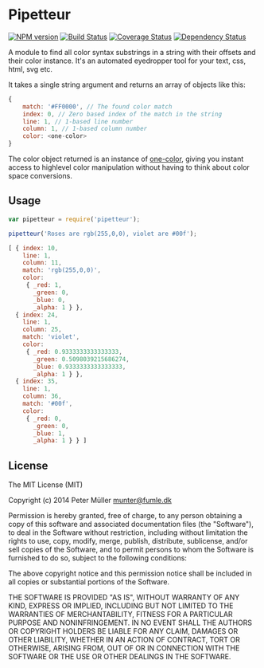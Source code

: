 Pipetteur
=========
[![NPM version](https://badge.fury.io/js/pipetteur.svg)](http://badge.fury.io/js/pipetteur)
[![Build Status](https://travis-ci.org/Munter/pipetteur.svg?branch=master)](https://travis-ci.org/Munter/pipetteur)
[![Coverage Status](https://coveralls.io/repos/Munter/pipetteur/badge.svg?style=flat)](https://coveralls.io/r/Munter/pipetteur)
[![Dependency Status](https://david-dm.org/Munter/pipetteur.svg)](https://david-dm.org/Munter/pipetteur)

A module to find all color syntax substrings in a string with their offsets and their color instance.
It's an automated eyedropper tool for your text, css, html, svg etc.

It takes a single string argument and returns an array of objects like this:

``` javascript
{
    match: '#FF0000', // The found color match
    index: 0, // Zero based index of the match in the string
    line: 1, // 1-based line number
    column: 1, // 1-based column number
    color: <one-color>
}
```

The color object returned is an instance of [one-color](https://github.com/One-com/one-color/#usage), giving you instant access to highlevel color manipulation without having to think about color space conversions.


Usage
-----

``` javascript
var pipetteur = require('pipetteur');

pipetteur('Roses are rgb(255,0,0), violet are #00f');

[ { index: 10,
    line: 1,
    column: 11,
    match: 'rgb(255,0,0)',
    color:
     { _red: 1,
       _green: 0,
       _blue: 0,
       _alpha: 1 } },
  { index: 24,
    line: 1,
    column: 25,
    match: 'violet',
    color:
     { _red: 0.9333333333333333,
       _green: 0.5098039215686274,
       _blue: 0.9333333333333333,
       _alpha: 1 } },
  { index: 35,
    line: 1,
    column: 36,
    match: '#00f',
    color:
     { _red: 0,
       _green: 0,
       _blue: 1,
       _alpha: 1 } } ]
```


License
-------

The MIT License (MIT)

Copyright (c) 2014 Peter Müller <munter@fumle.dk>

Permission is hereby granted, free of charge, to any person obtaining a copy
of this software and associated documentation files (the "Software"), to deal
in the Software without restriction, including without limitation the rights
to use, copy, modify, merge, publish, distribute, sublicense, and/or sell
copies of the Software, and to permit persons to whom the Software is
furnished to do so, subject to the following conditions:

The above copyright notice and this permission notice shall be included in
all copies or substantial portions of the Software.

THE SOFTWARE IS PROVIDED "AS IS", WITHOUT WARRANTY OF ANY KIND, EXPRESS OR
IMPLIED, INCLUDING BUT NOT LIMITED TO THE WARRANTIES OF MERCHANTABILITY,
FITNESS FOR A PARTICULAR PURPOSE AND NONINFRINGEMENT. IN NO EVENT SHALL THE
AUTHORS OR COPYRIGHT HOLDERS BE LIABLE FOR ANY CLAIM, DAMAGES OR OTHER
LIABILITY, WHETHER IN AN ACTION OF CONTRACT, TORT OR OTHERWISE, ARISING FROM,
OUT OF OR IN CONNECTION WITH THE SOFTWARE OR THE USE OR OTHER DEALINGS IN
THE SOFTWARE.
